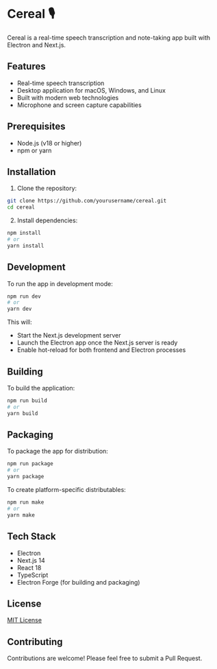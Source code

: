 # Cereal 🎙️

Cereal is a real-time speech transcription and note-taking app built with Electron and Next.js.

## Features

- Real-time speech transcription
- Desktop application for macOS, Windows, and Linux
- Built with modern web technologies
- Microphone and screen capture capabilities

## Prerequisites

- Node.js (v18 or higher)
- npm or yarn

## Installation

1. Clone the repository:
```bash
git clone https://github.com/yourusername/cereal.git
cd cereal
```

2. Install dependencies:
```bash
npm install
# or
yarn install
```

## Development

To run the app in development mode:

```bash
npm run dev
# or
yarn dev
```

This will:
- Start the Next.js development server
- Launch the Electron app once the Next.js server is ready
- Enable hot-reload for both frontend and Electron processes

## Building

To build the application:

```bash
npm run build
# or
yarn build
```

## Packaging

To package the app for distribution:

```bash
npm run package
# or
yarn package
```

To create platform-specific distributables:

```bash
npm run make
# or
yarn make
```

## Tech Stack

- Electron
- Next.js 14
- React 18
- TypeScript
- Electron Forge (for building and packaging)

## License

[MIT License](LICENSE)

## Contributing

Contributions are welcome! Please feel free to submit a Pull Request.
